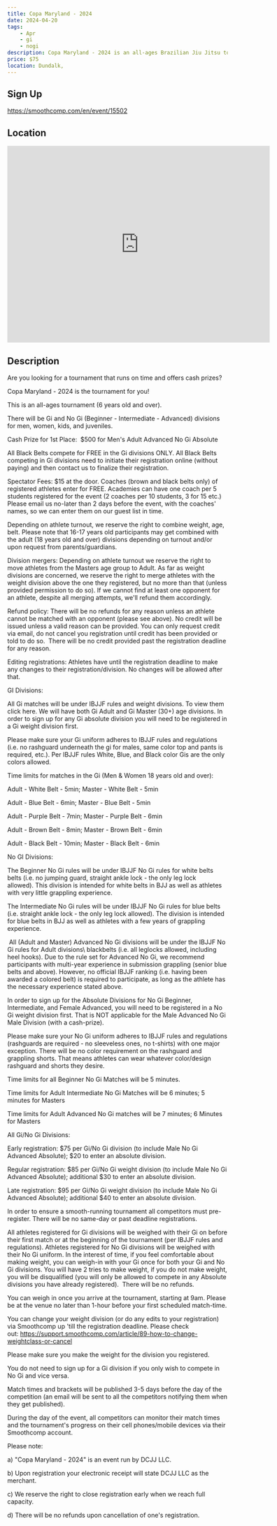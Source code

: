 ```yaml
---
title: Copa Maryland - 2024
date: 2024-04-20
tags:
    - Apr
    - gi 
    - nogi 
description: Copa Maryland - 2024 is an all-ages Brazilian Jiu Jitsu tournament that also offers a cash-prize for its Advanced No Gi Absolute Division [Sat
price: $75
location: Dundalk,
---
```

## Sign Up
https://smoothcomp.com/en/event/15502

## Location
<iframe src="https://www.google.com/maps/embed?pb=!1m18!1m12!1m3!1d12345.6789!2d-76.5136863!3d39.2666369!2m3!1f0!2f0!3f0!3m2!1i1024!2i768!4f13.1!3m3!1m2!1s0x0%3A0x0!2z39.2666369!5e0!3m2!1sen!2sus!4v1234567890" width="600" height="450" style="border:0;" allowfullscreen="" loading="lazy"></iframe>

## Description
Are you looking for a tournament that runs on time and offers cash prizes?


Copa Maryland - 2024 is the tournament for you!


This is an all-ages tournament (6 years old and over).


There will be Gi and No Gi (Beginner - Intermediate - Advanced) divisions for men, women, kids, and juveniles.


Cash Prize for 1st Place:  $500 for Men's Adult Advanced No Gi Absolute 


All Black Belts compete for FREE in the Gi divisions ONLY. All Black Belts competing in Gi divisions need to initiate their registration online (without paying) and then contact us to finalize their registration.


Spectator Fees: $15 at the door. Coaches (brown and black belts only) of registered athletes enter for FREE. Academies can have one coach per 5 students registered for the event (2 coaches per 10 students, 3 for 15 etc.) Please email us no-later than 2 days before the event, with the coaches' names, so we can enter them on our guest list in time.


Depending on athlete turnout, we reserve the right to combine weight, age, belt. Please note that 16-17 years old participants may get combined with the adult (18 years old and over) divisions depending on turnout and/or upon request from parents/guardians.


Division mergers: Depending on athlete turnout we reserve the right to move athletes from the Masters age group to Adult. As far as weight divisions are concerned, we reserve the right to merge athletes with the weight division above the one they registered, but no more than that (unless provided permission to do so). If we cannot find at least one opponent for an athlete, despite all merging attempts, we'll refund them accordingly.


Refund policy: There will be no refunds for any reason unless an athlete cannot be matched with an opponent (please see above). No credit will be issued unless a valid reason can be provided. You can only request credit via email, do not cancel you registration until credit has been provided or told to do so.  There will be no credit provided past the registration deadline for any reason.


Editing registrations: Athletes have until the registration deadline to make any changes to their registration/division. No changes will be allowed after that.  


GI Divisions:


All Gi matches will be under IBJJF rules and weight divisions. To view them click here. We will have both Gi Adult and Gi Master (30+) age divisions. In order to sign up for any Gi absolute division you will need to be registered in a Gi weight division first.


Please make sure your Gi uniform adheres to IBJJF rules and regulations (i.e. no rashguard underneath the gi for males, same color top and pants is required, etc.). Per IBJJF rules White, Blue, and Black color Gis are the only colors allowed. 


Time limits for matches in the Gi (Men & Women 18 years old and over):


Adult - White Belt - 5min; Master - White Belt - 5min


Adult - Blue Belt - 6min; Master - Blue Belt - 5min


Adult - Purple Belt - 7min; Master - Purple Belt - 6min


Adult - Brown Belt - 8min; Master - Brown Belt - 6min


Adult - Black Belt - 10min; Master - Black Belt - 6min                       


No GI Divisions:


The
Beginner No Gi rules will be under IBJJF No Gi rules for white belts
belts (i.e. no jumping guard, straight ankle lock - the
only leg lock allowed). This division is intended for white belts in BJJ as well as athletes with very little grappling experience.


The Intermediate No Gi rules
will be under IBJJF No Gi rules for blue belts (i.e. straight ankle
lock - the only leg lock allowed). The division is intended for blue belts in BJJ as well as athletes with a
few years of grappling experience.


 All (Adult and Master) Advanced No Gi divisions will be under the IBJJF No Gi rules for Adult divisions\ blackbelts (i.e. all leglocks allowed, including heel hooks).
Due to the rule set for Advanced No Gi, we recommend participants with
multi-year experience in submission grappling (senior blue belts and
above). However, no official IBJJF ranking (i.e. having been awarded a
colored belt) is required to participate, as long as the athlete has the
necessary experience stated above.


In order to sign up for the Absolute Divisions for No Gi Beginner, Intermediate, and Female Advanced, you will need to be registered in a No Gi weight division first. That is NOT applicable for the Male Advanced No Gi Male Division (with a cash-prize).


Please make sure your No Gi uniform adheres to IBJJF rules and regulations (rashguards are required - no sleeveless ones, no t-shirts) with one major exception. There will be no color requirement on the rashguard and grappling shorts. That means athletes can wear whatever color/design rashguard and shorts they desire.


Time limits for all Beginner No Gi Matches will be 5 minutes.


Time limits for Adult Intermediate No Gi Matches will be 6 minutes; 5 minutes for Masters


Time limits for Adult Advanced No Gi matches will be 7 minutes; 6 Minutes for Masters


All Gi/No Gi Divisions:


Early registration: $75 per Gi/No Gi division (to include Male No Gi Advanced Absolute); $20 to enter an absolute division.


Regular registration: $85 per Gi/No Gi weight division (to include Male No Gi Advanced Absolute); additional $30 to enter an absolute division.


Late registration: $95 per Gi/No Gi weight division (to include Male No Gi Advanced Absolute); additional $40 to enter an absolute division.


In order to ensure a smooth-running tournament all competitors must pre-register. There will be no same-day or past deadline registrations.


All athletes registered for Gi divisions will be weighed with their Gi on before their first match or at the beginning of the tournament (per IBJJF rules and regulations). Athletes registered for No Gi divisions will be weighed with their No Gi uniform. In the interest of time, if you feel comfortable about making weight, you can weigh-in with your Gi once for both your Gi and No Gi divisions. You will have 2 tries to make weight, if you do not make weight, you will be disqualified (you will only be allowed to compete in any Absolute divisions you have already registered).  There will be no refunds.


You can weigh in once you arrive at the tournament, starting at 9am. Please be at the venue no later than 1-hour before your first scheduled match-time.


You can change your weight division (or do any edits to your registration) via Smoothcomp up 'till the registration deadline. Please check out: https://support.smoothcomp.com/article/89-how-to-change-weightclass-or-cancel


Please make sure you make the weight for the division you registered. 


You do not need to sign up for a Gi division if you only wish to compete in No Gi and vice versa.


Match times and brackets will be published 3-5 days before the day of the competition (an email will be sent to all the competitors notifying them when they get published).


During the day of the event, all competitors can monitor their match times and the tournament's progress on their cell phones/mobile devices via their Smoothcomp account.


Please note:


a) "Copa Maryland - 2024" is an event run by DCJJ LLC.


b) Upon registration your electronic receipt will state DCJJ LLC as the merchant.


c) We reserve the right to close registration early when we reach full capacity.


d) There will be no refunds upon cancellation of one's registration.